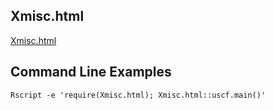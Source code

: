 ## Xmisc.html
[Xmisc.html](https://github.com/xiaobeizhao/Xmisc.html)
<br/>
## Command Line Examples
`Rscript -e 'require(Xmisc.html); Xmisc.html::uscf.main()'`
<br/>

